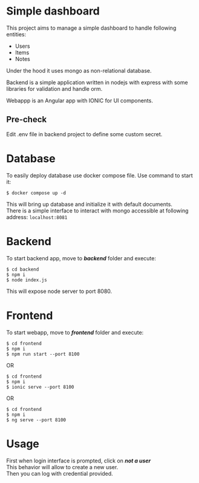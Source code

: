 # Simple dashboard
This project aims to manage a simple dashboard to handle following entities:
- Users
- Items
- Notes

Under the hood it uses mongo as non-relational database.


Backend is a simple application written in nodejs with express with some libraries for validation and handle orm.


Webappp is an Angular app with IONIC for UI components.

## Pre-check
Edit .env file in backend project to define some custom secret.

# Database
To easily deploy database use docker compose file. Use command to start it:
```
$ docker compose up -d
```
This will bring up database and initialize it with default documents.  
There is a simple interface to interact with mongo accessible at following address:
``
localhost:8081
``

# Backend
To start backend app, move to ***backend*** folder and execute:
```
$ cd backend
$ npm i
$ node index.js
```
This will expose node server to port 8080.

# Frontend
To start webapp, move to ***frontend*** folder and execute:
```
$ cd frontend
$ npm i
$ npm run start --port 8100 
```
OR
```
$ cd frontend
$ npm i
$ ionic serve --port 8100 
```
OR
```
$ cd frontend
$ npm i
$ ng serve --port 8100 
```

# Usage
First when login interface is prompted, click on ***not a user***  
This behavior will allow to create a new user.  
Then you can log with credential provided.

